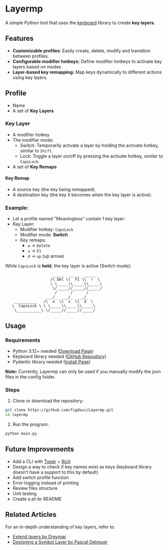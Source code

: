 # Layermp
A simple Python tool that uses the [keyboard](https://github.com/boppreh/keyboard/) library to create **key layers**.

## Features
- **Customizable profiles**: Easily create, delete, modify and transition between profiles.
- **Configurable modifier hotkeys:** Define modifier hotkeys to activate key layers based on modes
- **Layer-based key remapping:** Map keys dynamically to different actions using key layers.

## Profile
- Name
- A set of **Key Layers**

### Key Layer
- A modifier hotkey
- The modifier mode:
    - Switch: Temporarily activate a layer by holding the activate hotkey, similar to `Shift`.
    - Lock: Toggle a layer on/off by pressing the activate hotkey, similar to `CapsLock`.
- A set of **Key Remaps**

#### Key Remap
- A source key (the key being remapped).
- A destination key (the key it becomes when the key layer is active).

### Example:

- Let a profile named "Meaningless" contain 1 key layer:
- Key Layer:
    - Modifier hotkey: `CapsLock`
    - Modifier mode: **Switch**
    - Key remaps: 
        - `a` -> `Delete` <br/>
        - `s` -> `F1`
        - `d` -> `up` (up arrow)

While `CapsLock` is **held**, the key layer is active (Switch mode):
```
                     _____  _____  _____ 
                    /\ Del \\  F1 \\  ↑  \ 
                    \ \_____\\_____\\_____\
                     \/_____//_____//_____/
                      /      /      / 
                  ___/_  ___/_  ___/_   
    __________   /\  a  \\  s  \\  d  \     
   \  CapsLock \ \ \_____\\_____\\_____\    
    \___________\ \/_____//_____//_____/  
```

## Usage

### Requirements 
- Python 3.12+ needed ([Download Page](https://www.python.org/downloads/))
- Keyboard library needed ([GitHub Repository](https://github.com/boppreh/keyboard/?tab=readme-ov-file#usage))
- Pydantic library needed ([Install Page](https://docs.pydantic.dev/latest/install/))


**Note:** Currently, Layermp can only be used if you manually modify the json files in the config folder.

### Steps
1. Clone or download the repository:
```bash
git clone https://github.com/figdavi/Layermp.git
cd layermp
```

2. Run the program:
```bash
python main.py
```

## Future Improvements
- Add a CLI with [Typer](https://github.com/fastapi/typer) + [Rich](https://github.com/Textualize/rich)
- Design a way to check if key names exist as keys (keyboard library doesn't have a support to this by default)
- Add switch profile function
- Error logging instead of printing
- Review files structure
- Unit testing
- Create a pt-br README

## Related Articles
For an in-depth understanding of key layers, refer to:
- [Extend layers by Dreymar](https://dreymar.colemak.org/layers-extend.html)
- [Designing a Symbol Layer by Pascal Getreuer](https://getreuer.info/posts/keyboards/symbol-layer/index.html)